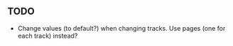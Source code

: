 ## TODO

* Change values (to default?) when changing tracks. 
  Use pages (one for each track) instead?
